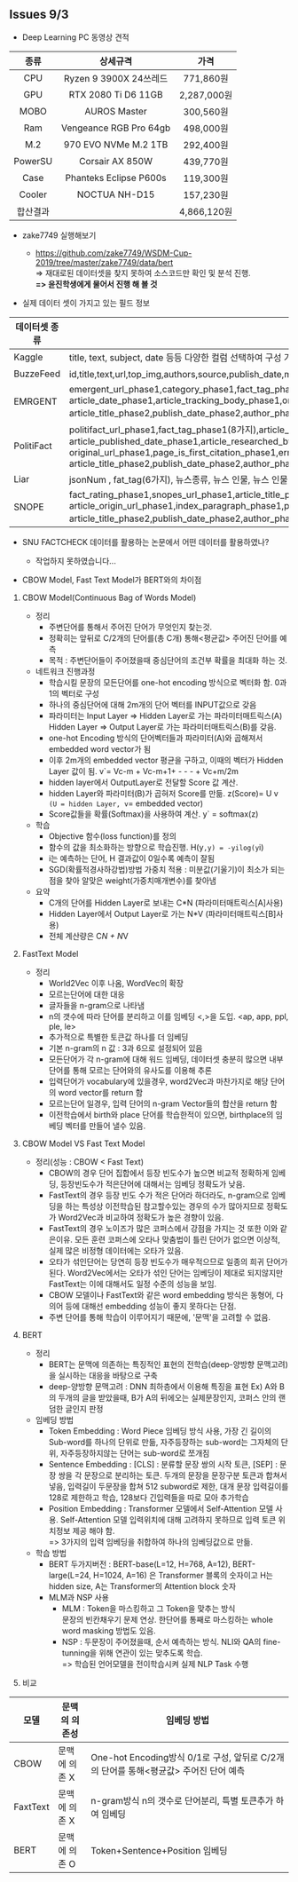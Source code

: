 ## Issues 9/3 

* Deep Learning PC 동영상 견적

|종류|상세규격|가격|
|:---:|:--------:|:---:|
|CPU|Ryzen 9 3900X 24쓰레드|771,860원|
|GPU|RTX 2080 Ti D6 11GB|2,287,000원|
|MOBO|AUROS Master|300,560원|
|Ram|Vengeance RGB Pro 64gb|498,000원|
|M.2|970 EVO NVMe M.2 1TB|292,400원|
|PowerSU|Corsair AX 850W|439,770원|
|Case|Phanteks Eclipse P600s|119,300원|
|Cooler|NOCTUA NH-D15|157,230원|
|합산결과|            |4,866,120원|


* zake7749 실행해보기
  - https://github.com/zake7749/WSDM-Cup-2019/tree/master/zake7749/data/bert   
  => 재대로된 데이터셋을 찾지 못하여 소스코드만 확인 및 분석 진행.   
  **=> 윤진학생에게 물어서 진행 해 볼 것**
  

* 실제 데이터 셋이 가지고 있는 필드 정보

|데이터셋 종류|소유하는 필드명|
|------------|--------------|
|Kaggle|title, text, subject, date 등등  다양한 컬럼 선택하여 구성 가능,(2가지)|
|BuzzeFeed|id,title,text,url,top_img,authors,source,publish_date,movies,images,canonical_link,meta_data,(2가지)|
|EMRGENT|emergent_url_phase1,category_phase1,fact_tag_phase1,claim_phase1,claim_description_phase1,article_tags_phase1<br/>article_date_phase1,article_tracking_body_phase1,original_url_phase1,error_phase2,original_article_text_phase2<br/>article_title_phase2,publish_date_phase2,author_phase2,(2가지)|
|PolitiFact|politifact_url_phase1,fact_tag_phase1(8가지),article_title_phase1,article_claim_phase1,article_claim_citation_phase1<br/>article_published_date_phase1,article_researched_by_phase1,article_edited_by_phase1,article_categories_phase1<br/>original_url_phase1,page_is_first_citation_phase1,error_phase2,original_article_text_phase2,<br/>article_title_phase2,publish_date_phase2,author_phase2|
|Liar|jsonNum , fat_tag(6가지), 뉴스종류, 뉴스 인물, 뉴스 인물 직업, 지역, 성격(민주주의/공화주의),발췌 종류 등|
|SNOPE|fact_rating_phase1,snopes_url_phase1,article_title_phase1,article_category_phase1,article_date_phase1,article_claim_phase1<br/>article_origin_url_phase1,index_paragraph_phase1,page_is_first_citation_phase1,error_phase2,original_article_text_phase2<br/>article_title_phase2,publish_date_phase2,author_phase2,(10가지)


* SNU FACTCHECK 데이터를 활용하는 논문에서 어떤 데이터를 활용하였나? 
  - 작업하지 못하였습니다... 
  
* CBOW Model, Fast Text Model가 BERT와의 차이점
 1. CBOW Model(Continuous Bag of Words Model)
    - 정리
      - 주변단어를 통해서 주어진 단어가 무엇인지 찾는것.
      - 정확히는 앞뒤로 C/2개의 단어를(총 C개) 통해<평균값> 주어진 단어를 예측
      - 목적 : 주변단어들이 주어졌을때 중심단어의 조건부 확률을 최대화 하는 것.
    - 네트워크 진행과정 
      - 학습시킬 문장의 모든단어를 one-hot encoding 방식으로 벡터화 함. 0과 1의 벡터로 구성
      - 하나의 중심단어에 대해 2m개의 단어 벡터를 INPUT값으로 갖음 
      - 파라미터는 Input Layer => Hidden Layer로 가는 파라미터매트릭스(A)   
                 Hidden Layer => Output Layer로 가는 파라미터매트릭스(B)를 갖음.
      - one-hot Encoding 방식의 단어벡터들과 파라미터(A)와 곱해져서 embedded word vector가 됨
      - 이후 2m개의 embedded vector 평균을 구하고, 이때의 벡터가 Hidden Layer 값이 됨.  v`= Vc-m + Vc-m+1+ - - - + Vc+m/2m
      - hidden layer에서 OutputLayer로 전달할 Score 값 계산. 
      - hidden Layer와 파라미터(B)가 곱혀저 Score를 만듦. z(Score)= U v` (U = hidden Layer, v`= embedded vector)
      - Score값들을 확률(Softmax)을 사용하여 계산. y` = softmax(z) 
    - 학습 
      - Objective 함수(loss function)를 정의
      - 함수의 값을 최소화하는 방향으로 학습진행. H(y`,y) = -yilog(y`i)
      - i는 예측하는 단어, H 결과값이 0일수록 예측이 잘됨
      - SGD(확률적경사하강법)방법 가중치 적용 : 미분값(기울기)이 최소가 되는 점을 찾아 알맞은 weight(가중치매개변수)를 찾아냄
    - 요약
      - C개의 단어를 Hidden Layer로 보내는 C*N (파라미터매트릭스[A]사용)
      - Hidden Layer에서 Output Layer로 가는 N*V (파라미터매트릭스[B]사용)
      - 전체 계산량은 C*N + N*V   
      
 2. FastText Model 
    - 정리 
      - World2Vec 이후 나옴, WordVec의 확장
      - 모르는단어에 대한 대응
      - 글자들을 n-gram으로 나타냄
      - n의 갯수에 따라 단어를 분리하고 이를 임베딩 <,>을 도입. <ap, app, ppl, ple, le> 
      - 추가적으로 특별한 토큰값 하나를 더 임베딩 
      - 기본 n-gram의 n 값 : 3과 6으로 설정되어 있음
      - 모든단어가 각 n-gram에 대해 워드 임베딩, 데이터셋 충분히 많으면 내부단어를 통해 모르는 단어와의 유사도를 이용해 추론
      - 입력단어가 vocabulary에 있을경우, word2Vec과 마찬가지로 해당 단어의 word vector를 return 함
      - 모르는단어 일경우, 입력 단어의 n-gram Vector들의 합산을 return 함
      - 이전학습에서 birth와 place 단어를 학습한적이 있으면, birthplace의 임베딩 벡터를 만들어 낼수 있음.
 3. CBOW Model VS Fast Text Model       
    - 정리(성능 : CBOW < Fast Text) 
      - CBOW의 경우 단어 집합에서 등장 빈도수가 높으면 비교적 정확하게 임베딩, 등장빈도수가 적은단어에 대해서는 임베딩 정확도가 낮음.
      - FastText의 경우 등장 빈도 수가 적은 단어라 하더라도, n-gram으로 임베딩을 하는 특성상 이전학습된 참고할수있는 경우의 수가 많아지므로 정확도가 Word2Vec과 비교하여 정확도가 높은 경향이 있음.
      - FastText의 경우 노이즈가 많은 코퍼스에서 강점을 가지는 것 또한 이와 같은이유. 모든 훈련 코퍼스에 오타나 맞춤법이 틀린 단어가 없으면 이상적, 실제 많은 비정형 데이터에는 오타가 있음.
      - 오타가 섞인단어는 당연히 등장 빈도수가 매우적으므로 일종의 희귀 단어가 된다. Word2Vec에서는 오타가 섞인 단어는 임베딩이 제대로 되지않지만 FastText는 이에 대해서도 일정 수준의 성능을 보임.
      - CBOW 모델이나 FastText와 같은 word embedding 방식은 동형어, 다의어 등에 대해선 embedding 성능이 좋지 못하다는 단점.
      - 주변 단어를 통해 학습이 이루어지기 때문에, '문맥'을 고려할 수 없음.
 4. BERT 
    - 정리
      - BERT는 문맥에 의존하는 특징적인 표현의 전학습(deep-양방향 문맥고려)을 실시하는 대응을 바탕으로 구축
      - deep-양방향 문맥고려 : DNN 최하층에서 이용해 특징을 표현 Ex) A와 B의 두개의 글을 받았을때, B가 A의 뒤에오는 실제문장인지, 코퍼스 안의 랜덤한 글인지 판정
    - 임베딩 방법 
      - Token Embedding : Word Piece 임베딩 방식 사용, 가장 긴 길이의 Sub-word를 하나의 단위로 만듦, 자주등장하는 sub-word는 그자체의 단위, 자주등장하지않는 단어는 sub-word로 쪼개짐
      - Sentence Embedding : [CLS] : 분류할 문장 쌍의 시작 토큰, [SEP] : 문장 쌍을 각 문장으로 분리하는 토큰.
                두개의 문장을 문장구분 토큰과 합쳐서 넣음, 입력길이 두문장을 합쳐 512 subword로 제한, 대개 문장 입력길이를 128로 제한하고 학습, 128보다 긴입력들을 따로 모아 추가학습
      - Position Embedding : Transformer 모델에서 Self-Attention 모델 사용. Self-Attention 모델 입력위치에 대해 고려하지 못하므로 입력 토큰 위치정보 제공 해야 함.   
      => 3가지의 입력 임베딩을 취합하여 하나의 임베딩값으로 만듦.
    - 학습 방법
      - BERT 두가지버전 : BERT-base(L=12, H=768, A=12), BERT-large(L=24, H=1024, A=16) 은 Transformer 블록의 숫자이고 H는 hidden size, A는 Transformer의 Attention block 숫자
      - MLM과 NSP 사용
        - MLM : Token을 마스킹하고 그 Token을 맞추는 방식   
        문장의 빈칸채우기 문제 연상. 한단어를 통째로 마스킹하는 whole word masking 방법도 있음.
        - NSP : 두문장이 주어졌을때, 순서 예측하는 방식. NLI와 QA의 fine-tunning을 위해 연관이 있는 맞추도록 학습.   
        => 학습된 언어모델을 전이학습시켜 실제 NLP Task 수행

  5. 비교
 
 |모델|문맥의 의존성|임베딩 방법|
 |---|-------------|---------|
 |CBOW|문맥에 의존 X|One-hot Encoding방식 0/1로 구성, 앞뒤로 C/2개의 단어를 통해<평균값> 주어진 단어 예측|
 |FaxtText|문맥에 의존 X|n-gram방식 n의 갯수로 단어분리, 특별 토큰추가 하여 임베딩|
 |BERT|문맥에 의존 O|Token+Sentence+Position 임베딩|


